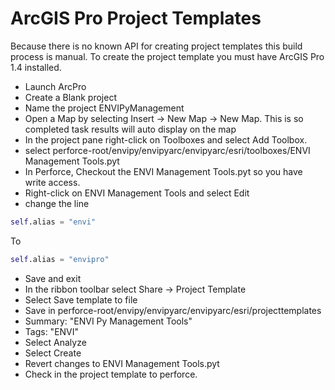 # ArcGIS Pro Project Templates

Because there is no known API for creating project templates this build process is manual.  To create the project template you must have ArcGIS Pro 1.4 installed.


- Launch ArcPro
- Create a Blank project
- Name the project ENVIPyManagement
- Open a Map by selecting Insert -> New Map -> New Map.  This is so completed task results will auto display on the map
- In the project pane right-click on Toolboxes and select Add Toolbox.
- select perforce-root/envipy/envipyarc/envipyarc/esri/toolboxes/ENVI Management Tools.pyt
- In Perforce, Checkout the ENVI Management Tools.pyt so you have write access.
- Right-click on ENVI Management Tools and select Edit
- change the line
```python
self.alias = "envi"
```
To
```python
self.alias = "envipro"
```
- Save and exit
- In the ribbon toolbar select Share -> Project Template
- Select Save template to file
- Save in perforce-root/envipy/envipyarc/envipyarc/esri/projecttemplates
- Summary: "ENVI Py Management Tools"
- Tags: "ENVI"
- Select Analyze
- Select Create
- Revert changes to ENVI Management Tools.pyt
- Check in the project template to perforce.

